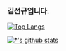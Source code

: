 ### 김선규입니다.

[![Top Langs](https://github-readme-stats.vercel.app/api/top-langs/?username=sunssstar)](https://github.com/sunssstar/github-readme-stats)

[![*'s github stats](https://github-readme-stats.vercel.app/api?username=sunssstar&show_icons=true&theme=radical)](https://github.com/sunssstar)
